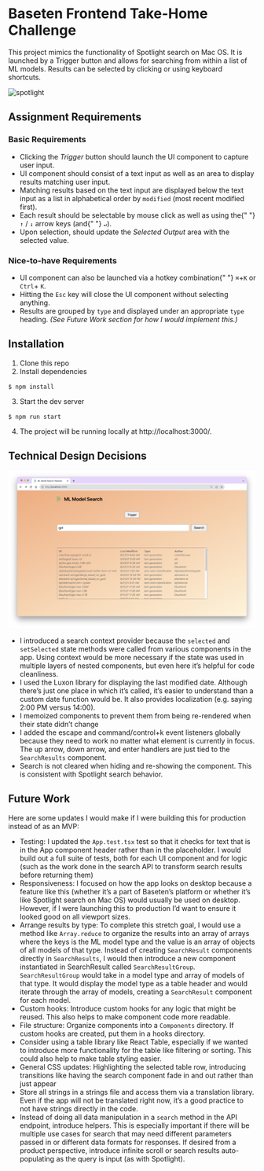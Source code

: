 # Baseten Frontend Take-Home Challenge

This project mimics the functionality of Spotlight search on Mac OS. It is launched by a Trigger button and allows for searching from within a list of ML models. Results can be selected by clicking or using keyboard shortcuts.

![spotlight](spotlight.png)

## Assignment Requirements

### Basic Requirements

- Clicking the _Trigger_ button should launch the UI component to capture user input.
- UI component should consist of a text input as well as an area to display results matching user input.
- Matching results based on the text input are displayed below the text input as a list in alphabetical order by `modified` (most recent modified first).
- Each result should be selectable by mouse click as well as using the{" "} `↑` / `↓` arrow keys (and{" "} `↵`).
- Upon selection, should update the _Selected Output_ area with the selected value.

### Nice-to-have Requirements

- UI component can also be launched via a hotkey combination{" "} `⌘`+`K` or `Ctrl`\+ `K`.
- Hitting the `Esc` key will close the UI component without selecting anything.
- Results are grouped by `type` and displayed under an appropriate `type` heading. _(See Future Work section for how I would implement this.)_

## Installation

1. Clone this repo
2. Install dependencies

```
$ npm install
```

3. Start the dev server

```
$ npm run start
```

4. The project will be running locally at http://localhost:3000/.

## Technical Design Decisions

![screenshot](ml_model_search_screenshot.png)

- I introduced a search context provider because the `selected` and `setSelected` state methods were called from various components in the app. Using context would be more necessary if the state was used in multiple layers of nested components, but even here it’s helpful for code cleanliness.
- I used the Luxon library for displaying the last modified date. Although there’s just one place in which it’s called, it’s easier to understand than a custom date function would be. It also provides localization (e.g. saying 2:00 PM versus 14:00).
- I memoized components to prevent them from being re-rendered when their state didn’t change
- I added the escape and command/control+k event listeners globally because they need to work no matter what element is currently in focus. The up arrow, down arrow, and enter handlers are just tied to the `SearchResults` component.
- Search is not cleared when hiding and re-showing the component. This is consistent with Spotlight search behavior.

## Future Work

Here are some updates I would make if I were building this for production instead of as an MVP:

- Testing: I updated the `App.test.tsx` test so that it checks for text that is in the App component header rather than in the placeholder. I would build out a full suite of tests, both for each UI component and for logic (such as the work done in the search API to transform search results before returning them)
- Responsiveness: I focused on how the app looks on desktop because a feature like this (whether it’s a part of Baseten’s platform or whether it’s like Spotlight search on Mac OS) would usually be used on desktop. However, if I were launching this to production I’d want to ensure it looked good on all viewport sizes.
- Arrange results by type: To complete this stretch goal, I would use a method like `Array.reduce` to organize the results into an array of arrays where the keys is the ML model type and the value is an array of objects of all models of that type. Instead of creating `SearchResult` components directly in `SearchResults`, I would then introduce a new component instantiated in SearchResult called `SearchResultGroup`. `SearchResultGroup` would take in a model type and array of models of that type. It would display the model type as a table header and would iterate through the array of models, creating a `SearchResult` component for each model.
- Custom hooks: Introduce custom hooks for any logic that might be reused. This also helps to make component code more readable.
- File structure: Organize components into a `Components` directory. If custom hooks are created, put them in a hooks directory.
- Consider using a table library like React Table, especially if we wanted to introduce more functionality for the table like filtering or sorting. This could also help to make table styling easier.
- General CSS updates: Highlighting the selected table row, introducing transitions like having the search component fade in and out rather than just appear
- Store all strings in a strings file and access them via a translation library. Even if the app will not be translated right now, it’s a good practice to not have strings directly in the code.
- Instead of doing all data manipulation in a `search` method in the API endpoint, introduce helpers. This is especially important if there will be multiple use cases for search that may need different parameters passed in or different data formats for responses.
  If desired from a product perspective, introduce infinite scroll or search results auto-populating as the query is input (as with Spotlight).
